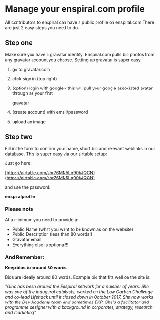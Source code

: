 # Manage your enspiral.com profile

All contributors to enspiral can have a public profile on enspiral.com There are just 2 easy steps you need to do.

## Step one

Make sure you have a gravatar identity. Enspiral.com pulls bio photos from any gravatar account you choose. Setting up gravatar is super easy.

1. go to ​gravatar.com
2. click sign in \(top right\)
3. \(option\) login with google - this will pull your google associated avatar through as your first

   gravatar

4. \(create account\) with email/password
5. upload an image

## Step two

Fill in the form to confirm your name, short bio and relevant weblinks in our database. This is super easy via our airtable setup:

Just go here:

​[https://airtable.com/shr76MN5Lq90hJQCN​](https://airtable.com/shr76MN5Lq90hJQCN)

and use the password:

**enspiralprofile**

### Please note

At a minimum you need to provide a:

* Public Name \(what you want to be known as on the website\)
* Public Description \(less than 80 words!\)
* Gravatar email
* Everything else is optional!!!

### And Remember:

**Keep bios to around 80 words**

Bios are ideally around 80 words. Example bio that fits well on the site is:

_"Gina has been around the Enspiral network for a number of years. She was one of the inaugural catalysts, worked on the Low Carbon Challenge and co-lead Lifehack until it closed down in October 2017. She now works with the Dev Academy team and sometimes EXP. She's a facilitator and programme designer with a background in corporates, strategy, research and marketing"_

